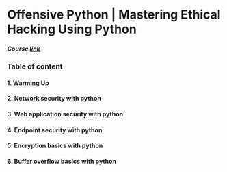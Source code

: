 # Offensive Python | Mastering Ethical Hacking Using Python

##### Course [link](https://www.udemy.com/offensive-python-mastering-ethical-hacking-using-python/)

### Table of content
#### 1. Warming Up
#### 2. Network security with python
#### 3. Web application security with python
#### 4. Endpoint security with python
#### 5. Encryption basics with python
#### 6. Buffer overflow basics with python